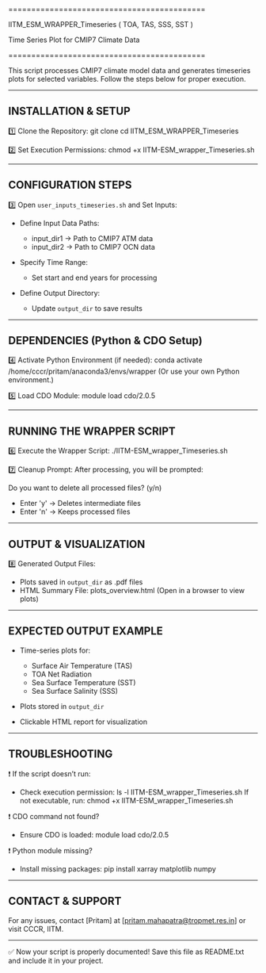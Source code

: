 ===========================================

IITM_ESM_WRAPPER_Timeseries ( TOA, TAS, SSS, SST )

Time Series Plot for CMIP7 Climate Data

===========================================


This script processes CMIP7 climate model data and generates timeseries plots 
for selected variables. Follow the steps below for proper execution.

------------------------------------------------------
INSTALLATION & SETUP
------------------------------------------------------

1️⃣ Clone the Repository:
    git clone <repository-url>
    cd IITM_ESM_WRAPPER_Timeseries

2️⃣ Set Execution Permissions:
    chmod +x IITM-ESM_wrapper_Timeseries.sh

------------------------------------------------------
CONFIGURATION STEPS
------------------------------------------------------

3️⃣ Open `user_inputs_timeseries.sh` and Set Inputs:

- Define Input Data Paths:
  - input_dir1 → Path to CMIP7 ATM data
  - input_dir2 → Path to CMIP7 OCN data

- Specify Time Range:
  - Set start and end years for processing

- Define Output Directory:
  - Update `output_dir` to save results

------------------------------------------------------
DEPENDENCIES (Python & CDO Setup)
------------------------------------------------------

4️⃣ Activate Python Environment (if needed):
    conda activate /home/cccr/pritam/anaconda3/envs/wrapper
   (Or use your own Python environment.)

5️⃣ Load CDO Module:
    module load cdo/2.0.5

------------------------------------------------------
RUNNING THE WRAPPER SCRIPT
------------------------------------------------------

6️⃣ Execute the Wrapper Script:
    ./IITM-ESM_wrapper_Timeseries.sh

7️⃣ Cleanup Prompt:
   After processing, you will be prompted:

   Do you want to delete all processed files? (y/n)

   - Enter 'y' → Deletes intermediate files
   - Enter 'n' → Keeps processed files

------------------------------------------------------
OUTPUT & VISUALIZATION
------------------------------------------------------

8️⃣ Generated Output Files:
- Plots saved in `output_dir` as .pdf files
- HTML Summary File: plots_overview.html
  (Open in a browser to view plots)

------------------------------------------------------
EXPECTED OUTPUT EXAMPLE
------------------------------------------------------

- Time-series plots for:
  - Surface Air Temperature (TAS)
  - TOA Net Radiation
  - Sea Surface Temperature (SST)
  - Sea Surface Salinity (SSS)

- Plots stored in `output_dir`
- Clickable HTML report for visualization

------------------------------------------------------
TROUBLESHOOTING
------------------------------------------------------

❗ If the script doesn’t run:
- Check execution permission:
    ls -l IITM-ESM_wrapper_Timeseries.sh
  If not executable, run:
    chmod +x IITM-ESM_wrapper_Timeseries.sh

❗ CDO command not found?
- Ensure CDO is loaded:
    module load cdo/2.0.5

❗ Python module missing?
- Install missing packages:
    pip install xarray matplotlib numpy

------------------------------------------------------
CONTACT & SUPPORT
------------------------------------------------------

For any issues, contact [Pritam] at [pritam.mahapatra@tropmet.res.in] 
or visit CCCR, IITM.

------------------------------------------------------

✅ Now your script is properly documented!
Save this file as README.txt and include it in your project.

